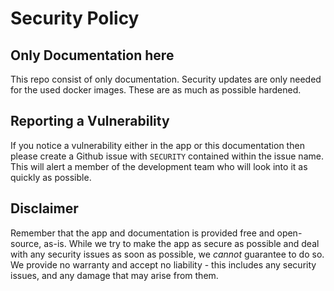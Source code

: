 # Security Policy

## Only Documentation here
This repo consist of only documentation. Security updates are only needed for the used docker images.
These are as much as possible hardened.

## Reporting a Vulnerability
If you notice a vulnerability either in the app or this documentation then please create a Github issue with `SECURITY`
contained within the issue name. This will alert a member of the development team who will look into it as quickly as possible.

## Disclaimer
Remember that the app and documentation is provided free and open-source, as-is. While we try to make
the app as secure as possible and deal with any security issues as soon as possible,
we *cannot* guarantee to do so. We provide no warranty and accept no liability - this
includes any security issues, and any damage that may arise from them.
